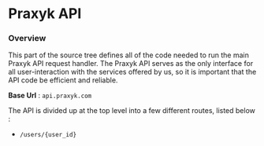 Praxyk API
==============

### Overview
This part of the source tree defines all of the code needed to run the main Praxyk API request handler. The Praxyk API serves as the only interface  for all user-interaction with the services offered by us, so it is important that the API code be efficient and reliable.

**Base Url** : `api.praxyk.com`

The API is divided up at the top level into a few different routes, listed below :
 * `/users/{user_id}`

